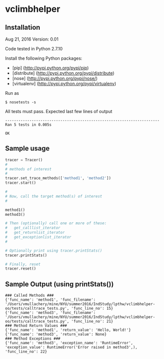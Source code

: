# vclimbhelper
Installation
---------------
Aug 21, 2016
Version: 0.01

Code tested in Python 2.7.10

Install the following Python packages:
* [pip] (http://pypi.python.org/pypi/pip)
* [distribute] (http://pypi.python.org/pypi/distribute)
* [nose] (http://pypi.python.org/pypi/nose/)
* [virtualenv] (http://pypi.python.org/pypi/virtualenv)

Run as 
```
$ nosetests -s
```

All tests must pass. Expected last few lines of output
```
----------------------------------------------------------------------
Ran 5 tests in 0.005s

OK
```

Sample usage
--------------
```python
tracer = Tracer()
#
# methods of interest
#
tracer.set_trace_methods(['method1', 'method2'])
tracer.start()

#
# Now, call the target method(s) of interest
#

method1()
method3()

# Then (optionally) call one or more of these:
#   get_calllist_iterator
#   get_returnlist_iterator
#   get_exceptionlist_iterator
#

# Optionally print using tracer.printStats()
tracer.printStats()

# Finally, reset 
tracer.reset()
```


Sample Output (using printStats())
------------------------------------
```
### Called Methods ###
{'func_name': 'method1', 'func_filename': '/Users/vmullachery/mine/NYU/summer2016/IndStudy/lpthw/vclimbhelper-oo/tests/calltrace_tests.py', 'func_line_no': 15}
{'func_name': 'method3', 'func_filename': '/Users/vmullachery/mine/NYU/summer2016/IndStudy/lpthw/vclimbhelper-oo/tests/calltrace_tests.py', 'func_line_no': 21}
### Method Return Values ###
{'func_name': 'method1', 'return_value': 'Hello, World!'}
{'func_name': 'method3', 'return_value': None}
### Method Exceptions ###
{'func_name': 'method3', 'exception_name': 'RuntimeError', 'exception_value': RuntimeError('Error raised in method3',), 'func_line_no': 22}

```
